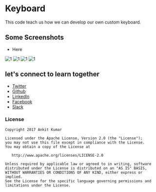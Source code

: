 # Keyboard

This code teach us how we can develop our own custom keyboard.

## Some Screenshots
- Here

 ![1](https://github.com/AnkitDroidGit/Android-Custom-Keyboard/blob/master/art/1.png)
 ![1](https://github.com/AnkitDroidGit/Android-Custom-Keyboard/blob/master/art/2.png)
 ![1](https://github.com/AnkitDroidGit/Android-Custom-Keyboard/blob/master/art/3.png)
 ![1](https://github.com/AnkitDroidGit/Android-Custom-Keyboard/blob/master/art/4.png)


## let's connect to learn together
- [Twitter](https://twitter.com/KumarAnkitRKE)
- [Github](https://github.com/AnkitDroidGit)
- [LinkedIn](https://www.linkedin.com/in/kumarankitkumar/)
- [Facebook](https://www.facebook.com/freeankit)
- [Slack](https://ankitdroid.slack.com)

### License

    Copyright 2017 Ankit Kumar
    
    Licensed under the Apache License, Version 2.0 (the "License");
    you may not use this file except in compliance with the License.
    You may obtain a copy of the License at

       http://www.apache.org/licenses/LICENSE-2.0

    Unless required by applicable law or agreed to in writing, software
    distributed under the License is distributed on an "AS IS" BASIS,
    WITHOUT WARRANTIES OR CONDITIONS OF ANY KIND, either express or implied.
    See the License for the specific language governing permissions and
    limitations under the License.


